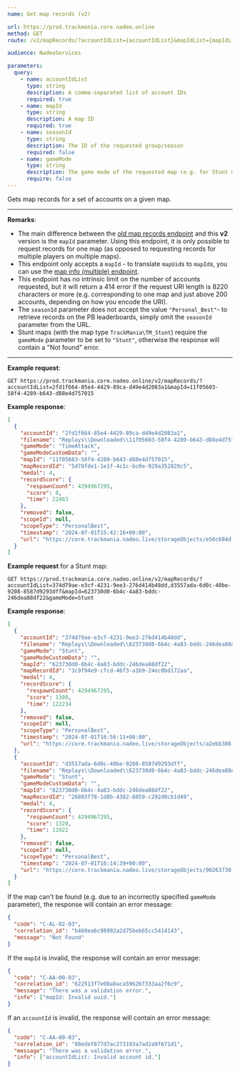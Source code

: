 ```yaml
---
name: Get map records (v2)

url: https://prod.trackmania.core.nadeo.online
method: GET
route: /v2/mapRecords/?accountIdList={accountIdList}&mapIdList={mapIdList}&seasonId={seasonId}

audience: NadeoServices

parameters:
  query:
    - name: accountIdList
      type: string
      description: A comma-separated list of account IDs
      required: true
    - name: mapId
      type: string
      description: A map ID
      required: true
    - name: seasonId
      type: string
      description: The ID of the requested group/season
      required: false
    - name: gameMode
      type: string
      description: The game mode of the requested map (e.g. for Stunt maps)
      require: false
---
```


Gets map records for a set of accounts on a given map.

---

**Remarks**:

- The main difference between the [old map records endpoint](/core/records/map-records) and this **v2** version is the `mapId` parameter. Using this endpoint, it is only possible to request records for one map (as opposed to requesting records for multiple players on multiple maps).
- This endpoint only accepts a `mapId` - to translate `mapUid`s to `mapId`s, you can use the [map info (multiple) endpoint](/core/maps/info-multiple).
- This endpoint has no intrinsic limit on the number of accounts requested, but it will return a 414 error if the request URI length is 8220 characters or more (e.g. corresponding to one map and just above 200 accounts, depending on how you encode the URI).
- The `seasonId` parameter does not accept the value `"Personal_Best"`- to retrieve records on the PB leaderboards, simply omit the `seasonId` parameter from the URL.
- Stunt maps (with the map type `TrackMania\TM_Stunt`) require the `gameMode` parameter to be set to `"Stunt"`, otherwise the response will contain a "Not found" error.

---

**Example request**:

```plain
GET https://prod.trackmania.core.nadeo.online/v2/mapRecords/?accountIdList=2fd1f664-85e4-4429-89ca-d49e4d2083a1&mapId=11f05603-58f4-4289-b643-d88e4d757015
```

**Example response**:

```json
[
  {
    "accountId": "2fd1f664-85e4-4429-89ca-d49e4d2083a1",
    "filename": "Replays\\Downloaded\\11f05603-58f4-4289-b643-d88e4d757015_2fd1f664-85e4-4429-89ca-d49e4d2083a1_(0'22''46).replay.gbx",
    "gameMode": "TimeAttack",
    "gameModeCustomData": "",
    "mapId": "11f05603-58f4-4289-b643-d88e4d757015",
    "mapRecordId": "5d78fde1-1e1f-4c1c-bc0e-929a352828c5",
    "medal": 4,
    "recordScore": {
      "respawnCount": 4294967295,
      "score": 0,
      "time": 22463
    },
    "removed": false,
    "scopeId": null,
    "scopeType": "PersonalBest",
    "timestamp": "2024-07-01T15:42:16+00:00",
    "url": "https://core.trackmania.nadeo.live/storageObjects/e56c684d-cb13-4eff-a5a3-72a1d15ea8a4"
  }
]
```

**Example request** for a Stunt map:

```plain
GET https://prod.trackmania.core.nadeo.online/v2/mapRecords/?accountIdList=374d79ae-e3cf-4231-9ee3-276d414b48dd,d3557ada-6d0c-40be-9208-8587d9293dff&mapId=623730d0-6b4c-4a83-bddc-246dea88df22&gameMode=Stunt
```

**Example response**:

```json
[
  {
    "accountId": "374d79ae-e3cf-4231-9ee3-276d414b48dd",
    "filename": "Replays\\Downloaded\\623730d0-6b4c-4a83-bddc-246dea88df22_374d79ae-e3cf-4231-9ee3-276d414b48dd_(1380-2'2''23).replay.gbx",
    "gameMode": "Stunt",
    "gameModeCustomData": "",
    "mapId": "623730d0-6b4c-4a83-bddc-246dea88df22",
    "mapRecordId": "3c9f94e9-cfcd-46f3-a1b9-24ec0bd172aa",
    "medal": 4,
    "recordScore": {
      "respawnCount": 4294967295,
      "score": 1380,
      "time": 122234
    },
    "removed": false,
    "scopeId": null,
    "scopeType": "PersonalBest",
    "timestamp": "2024-07-01T16:56:11+00:00",
    "url": "https://core.trackmania.nadeo.live/storageObjects/a2ebb386-80d8-4e98-b9b9-8ec2259e1512"
  },
  {
    "accountId": "d3557ada-6d0c-40be-9208-8587d9293dff",
    "filename": "Replays\\Downloaded\\623730d0-6b4c-4a83-bddc-246dea88df22_d3557ada-6d0c-40be-9208-8587d9293dff_(1320-0'11''92).replay.gbx",
    "gameMode": "Stunt",
    "gameModeCustomData": "",
    "mapId": "623730d0-6b4c-4a83-bddc-246dea88df22",
    "mapRecordId": "26803f78-1d8b-4382-8859-c292d0cb1d49",
    "medal": 4,
    "recordScore": {
      "respawnCount": 4294967295,
      "score": 1320,
      "time": 11922
    },
    "removed": false,
    "scopeId": null,
    "scopeType": "PersonalBest",
    "timestamp": "2024-07-01T16:14:39+00:00",
    "url": "https://core.trackmania.nadeo.live/storageObjects/90263730-ad1c-4680-8d80-6aea02881809"
  }
]
```

If the map can't be found (e.g. due to an incorrectly specified `gameMode` parameter), the response will contain an error message:

```json
{
  "code": "C-AL-02-03",
  "correlation_id": "b460ea6c98992a2d75beb65cc5414143",
  "message": "Not Found"
}
```

If the `mapId` is invalid, the response will contain an error message:

```json
{
  "code": "C-AA-00-03",
  "correlation_id": "622513f7e08a8aca59626f333aa2f6c9",
  "message": "There was a validation error.",
  "info": ["mapId: Invalid uuid."]
}
```

If an `accountId` is invalid, the response will contain an error message:

```json
{
  "code": "C-AA-00-03",
  "correlation_id": "88edef877d7ac273193a7ad2a9f671d1",
  "message": "There was a validation error.",
  "info": ["accountIdList: Invalid account id."]
}
```
